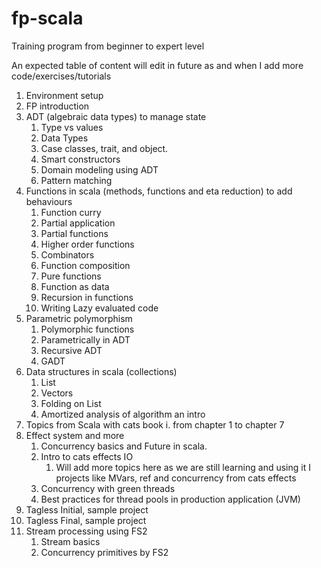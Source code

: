 # fp-scala
Training program from beginner to expert level

An expected table of content will edit in future as and when I add more code/exercises/tutorials

1. Environment setup 
2. FP introduction
3. ADT (algebraic data types) to manage state
    1. Type vs values
    2. Data Types
    3. Case classes, trait, and object.
    4. Smart constructors
    5. Domain modeling using ADT 
    6. Pattern matching
4. Functions in scala (methods, functions and eta reduction) to add behaviours
    1. Function curry
    2. Partial application
    3. Partial functions
    4. Higher order functions
    5. Combinators
    6. Function composition
    7. Pure functions
    8. Function as data
    9. Recursion in functions
    10. Writing Lazy evaluated code
5. Parametric polymorphism
    1. Polymorphic functions
    2. Parametrically in ADT
    3. Recursive ADT
    4. GADT
6. Data structures in scala (collections)
    1. List
    2. Vectors
    3. Folding on List
    4. Amortized analysis of algorithm an intro
7. Topics from Scala with cats book 
    i. from chapter 1 to chapter 7
8. Effect system and more
    1. Concurrency basics and Future in scala.
    2. Intro to cats effects IO
        1. Will add more topics here as we are still learning and using it I projects like MVars, ref and concurrency from cats effects
    3. Concurrency with green threads
    4. Best practices for thread pools in production application (JVM)
9. Tagless Initial, sample project
10. Tagless Final, sample project
11. Stream processing using FS2
    1. Stream basics
    2. Concurrency primitives by FS2